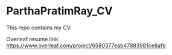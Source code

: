 # ParthaPratimRay_CV

This repo contains my CV.

Overleaf resume link: https://www.overleaf.com/project/6580377eab47883981ce8afb
